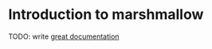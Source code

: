 # Introduction to marshmallow

TODO: write [great documentation](http://jacobian.org/writing/what-to-write/)
